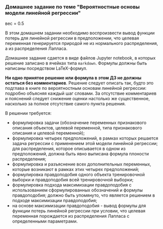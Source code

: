 ### Домашнее задание по теме "Вероятностные основы модели линейной регрессии"

вес = 0.5

В этом домашнем задании необходимо воспроизвести вывод функции потерь для линейной регрессии в предположении, что целевая переменная генерируется природой не из нормального распределения, а из распределения Лапласа.

Домашнее задание сдается в виде файлов Jupyter notebook, в которых решение записано в ячейках типа `markdown`. Формулы должны быть написаны посредством LaTeX-формул.

**Ни одно принятое решение или формула в этом ДЗ не должны остаться без комментариев**. Решение следует описать так, будто это подглава в книге по вероятностным основам линейной регрессии: подробно объясняя каждый шаг словами. За отсутствие комментариев и пояснений следует снижение оценки настолько же существенное, насколько за полное отсутствие самого пункта решения.

В решении требуется:

- формулировка задачи (обозначение переменных признакового описания объектов, целевой переменной, типа признакового описания и целевой переменной);
- формулировка четырех предположений, в рамках которых решается задача регрессии с применением этой модели линейной регрессии; для распределения, которое описывается в одном из предположений, должна быть явно выписана формула плоности распределения;
- формулировка и разъяснение всех дополнительных переменных, которые возникают в рамках этих четырех предположений;
- формулировка правдоподобия одного объекта тренировочной выборки и правдоподобия всей тренировочной выборки;
- формулировка подхода максимизации правдоподобия с использованием сформулированных обозначений и формулы правдоподобия; должно быть упомянуто, что является решением в подходе максимизации правдоподобия;
- на основе максимизации правдоподобия - вывод формулы для функции потерь линейной регрессии при условии, что целевая переменная порождается из распределения Лапласа с определенными параметрами.